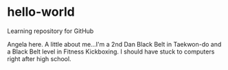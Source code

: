 # hello-world
Learning repository for GitHub

Angela here. A little about me...I'm a 2nd Dan Black Belt in Taekwon-do and a Black Belt level in Fitness Kickboxing. I should have stuck to computers right after high school.
